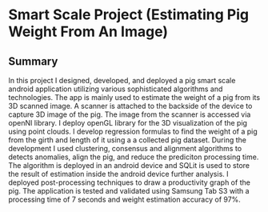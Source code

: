 # Smart Scale Project (Estimating Pig Weight From An Image)
## Summary
In this project I designed, developed, and deployed a pig smart scale android application utilizing various sophisticated algorithms and technologies. The app is mainly used to estimate the weight of a pig from its 3D scanned image. A scanner is attached to the backside of the device to capture 3D image of the pig. The image from the scanner is accessed via openNI library. I deploy openGL library for the 3D visualization of the pig using point clouds. I develop regression formulas to find the weight of a pig from the girth and length of it using a a collected pig dataset. During the development I used clustering, consensus and alignment algorithms to detects anomalies, align the pig, and reduce the prediciton processing time. The algorithm is deployed in an android device and SQLit is used to store the result of estimation inside the android device  further analysis. I deployed post-processing techniques to draw a productivity graph of the pig. The application is tested and validated using Samsung Tab S3 with a processing time of 7 seconds and weight estimation accuracy of 97%. 
